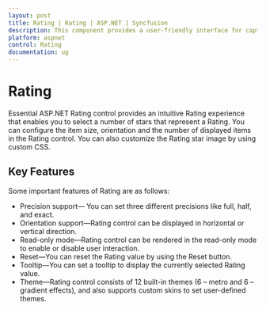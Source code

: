 ```yaml
---
layout: post
title: Rating | Rating | ASP.NET | Syncfusion
description: This component provides a user-friendly interface for capturing and displaying user ratings in Syncfusion ASP.NET applications.
platform: aspnet
control: Rating
documentation: ug
---
```


# Rating

Essential ASP.NET Rating control provides an intuitive Rating experience that enables you to select a number of stars that 
represent a Rating. You can configure the item size, orientation and the number of displayed items in the Rating control. 
You can also customize the Rating star image by using custom CSS.

## Key Features

Some important features of Rating are as follows:

* Precision support— You can set three different precisions like full, half, and exact.
* Orientation support—Rating control can be displayed in horizontal or vertical direction.
* Read-only mode—Rating control can be rendered in the read-only mode to enable or disable user interaction.
* Reset—You can reset the Rating value by using the Reset button.
* Tooltip—You can set a tooltip to display the currently selected Rating value.
* Theme—Rating control consists of 12 built-in themes (6 – metro and 6 – gradient effects), and also supports custom skins to set user-defined themes.
